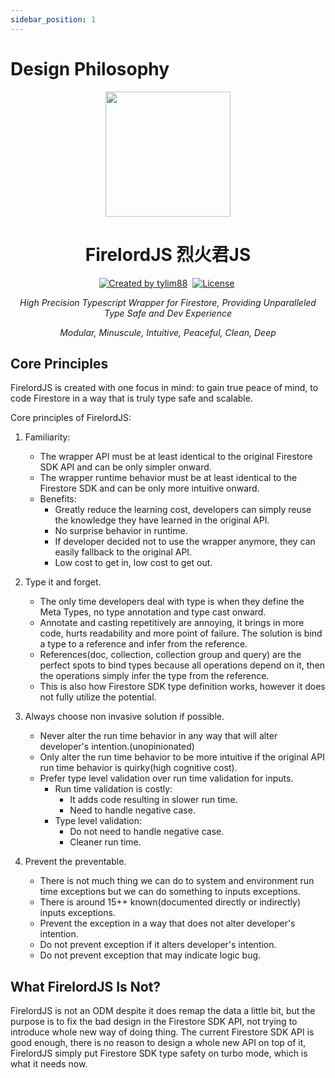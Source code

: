 ```yaml
---
sidebar_position: 1
---
```


# Design Philosophy

<p align="center">
 <a href="https://github.com/tylim88/Firelord/blob/main/img/ozai.png" rel="nofollow"><img src="https://raw.githubusercontent.com/tylim88/Firelord/main/img/ozai.png" width="200px" align="center" /></a>
  <h1 align="center">FirelordJS 烈火君JS</h1>
</p>

<p align="center">
 <a href="https://www.npmjs.com/package/firelordjs" rel="nofollow"><img src="https://img.shields.io/npm/v/firelordjs" alt="Created by tylim88"/></a>&nbsp;
 <a href="https://github.com/tylim88/firelordjs/blob/main/LICENSE" rel="nofollow"><img src="https://img.shields.io/github/license/tylim88/firelordjs" alt="License"/></a>&nbsp;
</p>

<p align="center">
<i>
High Precision Typescript Wrapper for Firestore, Providing Unparalleled Type Safe and Dev Experience
</i></p>

<p align="center">
<i>
Modular, Minuscule, Intuitive, Peaceful, Clean, Deep
</i></p>

## Core Principles

FirelordJS is created with one focus in mind: to gain true peace of mind, to code Firestore in a way that is truly type safe and scalable.

Core principles of FirelordJS:

1. Familiarity:
   - The wrapper API must be at least identical to the original Firestore SDK API and can be only simpler onward.
   - The wrapper runtime behavior must be at least identical to the Firestore SDK and can be only more intuitive onward.
   - Benefits:
     - Greatly reduce the learning cost, developers can simply reuse the knowledge they have learned in the original API.
     - No surprise behavior in runtime.
     - If developer decided not to use the wrapper anymore, they can easily fallback to the original API.
     - Low cost to get in, low cost to get out.
2. Type it and forget.
   - The only time developers deal with type is when they define the Meta Types, no type annotation and type cast onward.
   - Annotate and casting repetitively are annoying, it brings in more code, hurts readability and more point of failure. The solution is bind a type to a reference and infer from the reference.
   - References(doc, collection, collection group and query) are the perfect spots to bind types because all operations depend on it, then the operations simply infer the type from the reference.
   - This is also how Firestore SDK type definition works, however it does not fully utilize the potential.
3. Always choose non invasive solution if possible.

   - Never alter the run time behavior in any way that will alter developer's intention.(unopinionated)
   - Only alter the run time behavior to be more intuitive if the original API run time behavior is quirky(high cognitive cost).
   - Prefer type level validation over run time validation for inputs.
     - Run time validation is costly:
       - It adds code resulting in slower run time.
       - Need to handle negative case.
     - Type level validation:
       - Do not need to handle negative case.
       - Cleaner run time.

4. Prevent the preventable.
   - There is not much thing we can do to system and environment run time exceptions but we can do something to inputs exceptions.
   - There is around 15++ known(documented directly or indirectly) inputs exceptions.
   - Prevent the exception in a way that does not alter developer's intention.
   - Do not prevent exception if it alters developer's intention.
   - Do not prevent exception that may indicate logic bug.

## What FirelordJS Is Not?

FirelordJS is not an ODM despite it does remap the data a little bit, but the purpose is to fix the bad design in the Firestore SDK API, not trying to introduce whole new way of doing thing. The current Firestore SDK API is good enough, there is no reason to design a whole new API on top of it, FirelordJS simply put Firestore SDK type safety on turbo mode, which is what it needs now.
